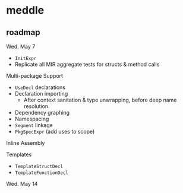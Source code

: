 # meddle

## roadmap

Wed. May 7

- `InitExpr`
- Replicate all MIR aggregate tests for structs & method calls

Multi-package Support
- `UseDecl` declarations
- Declaration importing
  - After context sanitation & type unwrapping, before deep name resolution.
- Dependency graphing
- Namespacing
- `Segment` linkage
- `PkgSpecExpr` (add uses to scope)

Inline Assembly

Templates
- `TemplateStructDecl`
- `TemplateFunctionDecl`

Wed. May 14

